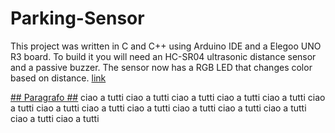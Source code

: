 # Parking-Sensor
 This project was written in C and C++ using Arduino IDE and a Elegoo UNO R3 board. To build it you will need an HC-SR04 ultrasonic distance sensor and a passive buzzer. The sensor now has a RGB LED that changes color based on distance.
 [link](#paragrafo)
 
 
 [## Paragrafo ##](#paragrafo)
 ciao a tutti
 ciao a tutti
  ciao a tutti ciao a tutti
   ciao a tutti
    ciao a tutti ciao a tutti
     ciao a tutti
      ciao a tutti
       ciao a tutti
        ciao a tutti
         ciao a tutti
          ciao a tutti
           ciao a tutti
           
